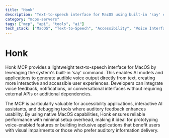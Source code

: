 ```yaml
---
title: "Honk"
description: "Text-to-speech interface for MacOS using built-in 'say' command, enabling voice output for AI models."
category: "mcps-servers"
tags: ["mcp", "api", "tools", "ai"]
tech_stack: ["MacOS", "Text-to-Speech", "Accessibility", "Voice Interfaces"]
---
```


# Honk

Honk MCP provides a lightweight text-to-speech interface for MacOS by leveraging the system's built-in 'say' command. This enables AI models and applications to generate audible voice output directly from text, creating more interactive and accessible user experiences. Developers can integrate voice feedback, notifications, or conversational interfaces without requiring external APIs or additional dependencies.

The MCP is particularly valuable for accessibility applications, interactive AI assistants, and debugging tools where auditory feedback enhances usability. By using native MacOS capabilities, Honk ensures reliable performance with minimal setup overhead, making it ideal for prototyping voice-enabled features or building inclusive applications that benefit users with visual impairments or those who prefer auditory information delivery.
